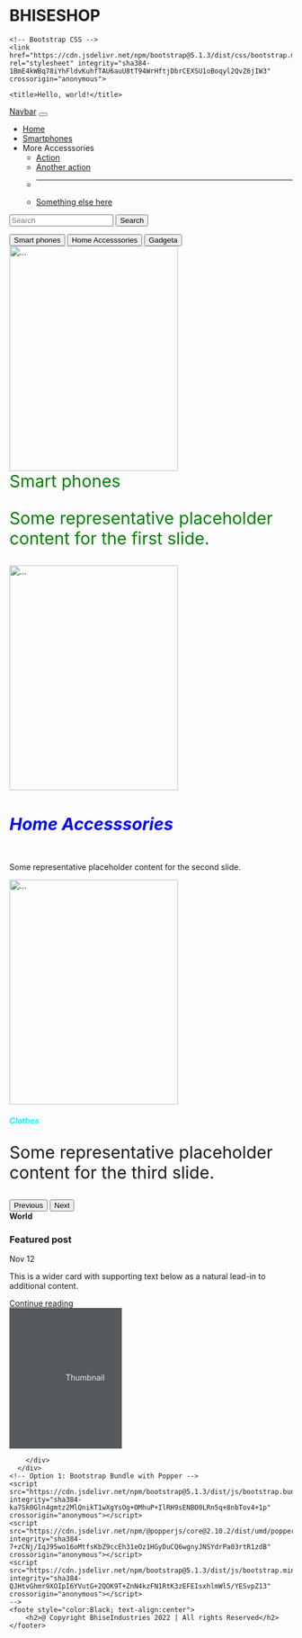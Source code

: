 # BHISESHOP
<!DOCTYPE html>
<html lang="en">
  <head>
    <!-- Required meta tags -->
    <meta charset="utf-8">
    <meta name="viewport" content="width=device-width, initial-scale=1">

    <!-- Bootstrap CSS -->
    <link href="https://cdn.jsdelivr.net/npm/bootstrap@5.1.3/dist/css/bootstrap.min.css" rel="stylesheet" integrity="sha384-1BmE4kWBq78iYhFldvKuhfTAU6auU8tT94WrHftjDbrCEXSU1oBoqyl2QvZ6jIW3" crossorigin="anonymous">

    <title>Hello, world!</title>
  </head>
  <body>
    <nav class="navbar navbar-expand-lg navbar blue">
        <div class="container-fluid">
          <a class="navbar-brand" href="#">Navbar</a>
          <button class="navbar-toggler" type="button" data-bs-toggle="collapse" data-bs-target="#navbarSupportedContent" aria-controls="navbarSupportedContent" aria-expanded="false" aria-label="Toggle navigation">
            <span class="navbar-toggler-icon"></span>
          </button>
          <div class="collapse navbar-collapse" id="navbarSupportedContent">
            <ul class="navbar-nav me-auto mb-2 mb-lg-0">
              <li class="nav-item">
                <a class="nav-link active" aria-current="page" href="#">Home</a>
              </li>
              <li class="nav-item">
                <a class="nav-link" href="#">Smartphones</a>
              </li>
              <li class="nav-item dropdown">
                <a class="nav-link dropdown-toggle" id="navbarDropdown" role="button" data-bs-toggle="dropdown" aria-expanded="false">
                  More Accesssories
                </a>
                <ul class="dropdown-menu" aria-labelledby="navbarDropdown">
                  <li><a class="dropdown-item" href="#">Action</a></li>
                  <li><a class="dropdown-item" href="#">Another action</a></li>
                  <li><hr class="dropdown-divider"></li>
                  <li><a class="dropdown-item" href="#">Something else here</a></li>
                </ul>
            </li>
            </ul>
            <form class="d-flex">
              <input class="form-control me-2" type="search" placeholder="Search" aria-label="Search">
              <button class="btn btn-outline-success" type="submit">Search</button>
            </form>
          </div>
        </div>
      </nav>
      <div id="carouselExampleCaptions" class="carousel slide" data-bs-ride="carousel">
        <div class="carousel-indicators">
          <button type="button" data-bs-target="#carouselExampleCaptions" data-bs-slide-to="0" class="active" aria-current="true" aria-label="Slide 1">Smart phones</button>
          <button type="button" data-bs-target="#carouselExampleCaptions" data-bs-slide-to="1" aria-label="Slide 2">Home Accesssories</button>
          <button type="button" data-bs-target="#carouselExampleCaptions" data-bs-slide-to="2" aria-label="Slide 3">Gadgeta</button>
        </div>
        <div class="carousel-inner">
          <div class="carousel-item active">
            <img src="https://cdn.pixabay.com/photo/2021/11/16/15/35/technology-6801334__340.jpg" class="d-block w-100" alt="..." width="300" height="400">
            <div class="carousel-caption d-none d-md-block">
              <h style="color:green; font-size:30px">Smart phones</h5>
              <p>Some representative placeholder content for the first slide.</p>
            </div>
          </div>
          <div class="carousel-item">
            <img src="https://cdn.pixabay.com/photo/2016/12/19/08/39/mobile-phone-1917737__340.jpg" class="d-block w-100" alt="..."width="300" height="400">
            <div class="carousel-caption d-none d-md-block">
              <h5 style="color:blue;font-size:30px">Home Accesssories</h5>
              <p>Some representative placeholder content for the second slide.</p>
            </div>
          </div>
          <div class="carousel-item">
            <img src="https://cdn.pixabay.com/photo/2017/08/07/17/04/store-2605759_960_720.jpg" class="d-block w-100" alt="..."width="300" height="400">
            <div class="carousel-caption d-none d-md-block">
              <h5 style="color:aqua">Clothes</h5>
              <p style="font-size:30px">Some representative placeholder content for the third slide.</p>
            </div>
          </div>
        </div>
        <button class="carousel-control-prev" type="button" data-bs-target="#carouselExampleCaptions" data-bs-slide="prev">
          <span class="carousel-control-prev-icon" aria-hidden="true"></span>
          <span class="visually-hidden">Previous</span>
        </button>
        <button class="carousel-control-next" type="button" data-bs-target="#carouselExampleCaptions" data-bs-slide="next">
          <span class="carousel-control-next-icon" aria-hidden="true"></span>
          <span class="visually-hidden">Next</span>
        </button>
      </div>
      <div class="row g-0 border rounded overflow-hidden flex-md-row mb-4 shadow-sm h-md-250 position-relative">
        <div class="col p-4 d-flex flex-column position-static">
          <strong class="d-inline-block mb-2 text-primary">World</strong>
          <h3 class="mb-0">Featured post</h3>
          <div class="mb-1 text-muted">Nov 12</div>
          <p class="card-text mb-auto">This is a wider card with supporting text below as a natural lead-in to additional content.</p>
          <a href="home/suraj/Downloads/Web_Development_Course/Top_Smart_phones.html" class="stretched-link">Continue reading</a>
        </div>
        <div class="col-auto d-none d-lg-block">
          <svg class="bd-placeholder-img" width="200" height="250" xmlns="http://www.w3.org/2000/svg" role="img" aria-label="Placeholder: Thumbnail" preserveAspectRatio="xMidYMid slice" focusable="false"><title>Placeholder</title><rect width="100%" height="100%" fill="#55595c"></rect><text x="50%" y="50%" fill="#eceeef" dy=".3em">Thumbnail</text></svg>

        </div>
      </div>
    <!-- Option 1: Bootstrap Bundle with Popper -->
    <script src="https://cdn.jsdelivr.net/npm/bootstrap@5.1.3/dist/js/bootstrap.bundle.min.js" integrity="sha384-ka7Sk0Gln4gmtz2MlQnikT1wXgYsOg+OMhuP+IlRH9sENBO0LRn5q+8nbTov4+1p" crossorigin="anonymous"></script>
    <script src="https://cdn.jsdelivr.net/npm/@popperjs/core@2.10.2/dist/umd/popper.min.js" integrity="sha384-7+zCNj/IqJ95wo16oMtfsKbZ9ccEh31eOz1HGyDuCQ6wgnyJNSYdrPa03rtR1zdB" crossorigin="anonymous"></script>
    <script src="https://cdn.jsdelivr.net/npm/bootstrap@5.1.3/dist/js/bootstrap.min.js" integrity="sha384-QJHtvGhmr9XOIpI6YVutG+2QOK9T+ZnN4kzFN1RtK3zEFEIsxhlmWl5/YESvpZ13" crossorigin="anonymous"></script>
    -->
    <foote style="color:Black; text-align:center">
        <h2>@ Copyright BhiseIndustries 2022 | All rights Reserved</h2>
    </footer>
  </body>
</html>
